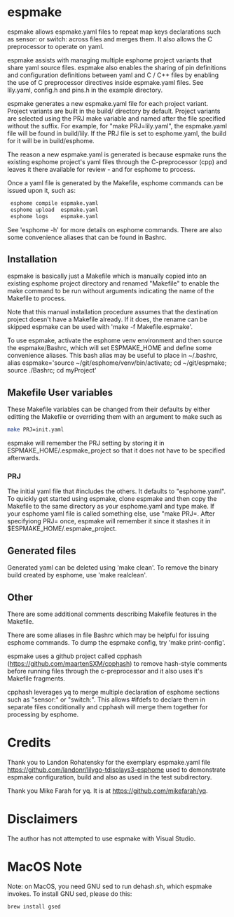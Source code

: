 # espmake

espmake allows espmake.yaml files to repeat map keys declarations such as
sensor: or switch: across files and merges them.  It also allows the C
preprocessor to operate on yaml.

espmake assists with managing multiple esphome project variants that share
yaml source files.  espmake also enables the sharing of pin definitions
and configuration definitions between yaml and C / C++ files by enabling
the use of C preprocessor directives inside espmake.yaml files. See
lily.yaml, config.h and pins.h in the example directory.

espmake generates a new espmake.yaml file for each project variant.
Project variants are built in the build/ directory by default.
Project variants are selected using the PRJ make variable and named
after the file specified without the suffix. For example, for
"make PRJ=lily.yaml", the espmake.yaml file will be found in
build/lily. If the PRJ file is set to esphome.yaml, the build for
it will be in build/esphome.

The reason a new espmake.yaml is generated is because espmake
runs the existing esphome project's yaml files through the
C-preprocessor (cpp) and leaves it there available for review - and
for esphome to process.

Once a yaml file is generated by the Makefile,  esphome commands
can be issued upon it, such as:
```bash
 esphome compile espmake.yaml
 esphome upload  espmake.yaml
 esphome logs    espmake.yaml
```
See 'esphome -h' for more details on esphome commands.  There are also
some convenience aliases that can be found in Bashrc.

## Installation

espmake is basically just a Makefile which is manually copied into an
existing esphome project directory and renamed "Makefile" to enable the
make command to be run without arguments indicating the name of the
Makefile to process.

Note that this manual installation procedure assumes that the destination
project doesn't have a Makefile already. If it does, the rename can be
skipped espmake can be used with 'make -f Makefile.espmake'.

To use espmake, activate the esphome venv environment and then source the
espmake/Bashrc, which will set ESPMAKE_HOME and define some convenience
aliases. This bash alias may be useful to place in ~/.bashrc, 
alias espmake='source ~/git/esphome/venv/bin/activate; cd ~/git/espmake; source
 ./Bashrc; cd myProject'

## Makefile User variables

These Makefile variables can be changed from their defaults by either
editting the Makefile or overriding them with an argument to make such as
```bash
make PRJ=init.yaml
```
espmake will remember the PRJ setting by storing it in
ESPMAKE_HOME/.espmake_project so that it does not have to be specified
afterwards.

### PRJ

The initial yaml file that #includes the others. It defaults
to "esphome.yaml". To quickly get started using espmake, clone
espmake and then copy the Makefile to the same directory as your
esphome.yaml and type make.  If your esphome yaml file is called
something else, use "make PRJ=<esphome yaml file>.  After specifyiong
PRJ= once, espmake will remember it since it stashes it in
$ESPMAKE_HOME/.espmake_project.

## Generated files

Generated yaml can be deleted using 'make clean'. To remove the
binary build created by esphome, use 'make realclean'.

## Other

There are some additional comments describing Makefile features in the
Makefile.

There are some aliases in file Bashrc which may be helpful for issuing
esphome commands.  To dump the espmake config, try 'make print-config'.

espmake uses a github project called cpphash
(https://github.com/maartenSXM/cpphash) to remove hash-style comments
before running files through the c-preprocessor and it also
uses it's Makefile fragments.

cpphash leverages yq to merge multiple declaration of esphome sections
such as "sensor:" or "switch:".  This allows #ifdefs to declare them
in separate files conditionally and cpphash will merge them together for
processing by esphome.

# Credits

Thank you to Landon Rohatensky for the exemplary espmake.yaml file
https://github.com/landonr/lilygo-tdisplays3-esphome used to demonstrate
espmake configuration, build and also as used in the test subdirectory.

Thank you Mike Farah for yq. It is at https://github.com/mikefarah/yq.

# Disclaimers

The author has not attempted to use espmake with Visual Studio.

# MacOS Note
Note: on MacOS, you need GNU sed to run dehash.sh, which espmake invokes.
To install GNU sed, please do this:
```
brew install gsed
```

